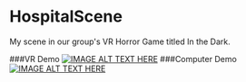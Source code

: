 # HospitalScene
My scene in our group's VR Horror Game titled In the Dark.


###VR Demo
[![IMAGE ALT TEXT HERE](https://youtu.be/kaiLhAu0zuI.jpg)](https://youtu.be/kaiLhAu0zuI)
###Computer Demo
[![IMAGE ALT TEXT HERE](https://youtu.be/BagC3NNvpus.jpg)](https://youtu.be/BagC3NNvpus)
